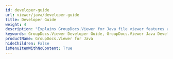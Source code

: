 ```yaml
---
id: developer-guide
url: viewer/java/developer-guide
title: Developer Guide
weight: 4
description: "Explains GroupDocs.Viewer for Java file viewer features and shows how to view PDF, Word, Excel, PowerPoint documents inside your Java applications"
keywords: GroupDocs.Viewer Developer Guide, GroupDocs.Viewer Java Developer Guide, GroupDocs.Viewer Developer Guide Java, Using GroupDocs.Viewer for Java, GroupDocs.Viewer for Java use cases
productName: GroupDocs.Viewer for Java
hideChildren: False
isMenuItemWithNoContent: True
---
```

